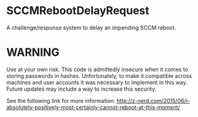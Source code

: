 # SCCMRebootDelayRequest
A challenge/response system to delay an impending SCCM reboot.

# WARNING
Use at your own risk.  This code is admittedly insecure when it comes to storing passwords in hashes.  Unfortunately, to make it compatible across machines and user accounts it was necessary to implement in this way.  Future updates may include a way to increase this security.

See the following link for more information: http://z-nerd.com/2015/06/i-absolutely-positively-most-certainly-cannot-reboot-at-this-moment/
